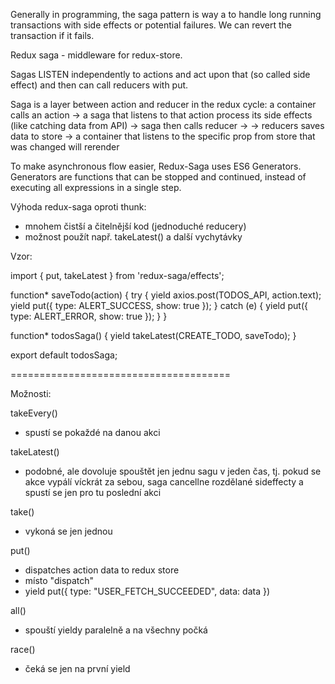 Generally in programming, the saga pattern is way a to handle long running transactions with side effects
or potential failures.
We can revert the transaction if it fails.

Redux saga - middleware for redux-store.

Sagas LISTEN independently to actions and act upon that (so called side
effect) and then can call reducers with put.

Saga is a layer between action and reducer in the redux cycle:
a container calls an action -> a saga that listens to that action process its side effects (like catching data from API) -> saga then calls reducer ->
-> reducers saves data to store -> a container that listens to the specific prop from store that was changed will rerender

To make asynchronous flow easier, Redux-Saga uses ES6 Generators.
Generators are functions that can be stopped and continued, instead of
executing all expressions in a single step.


Výhoda redux-saga oproti thunk:
- mnohem čistší a čitelnější kod (jednoduché reducery)
- možnost použít např. takeLatest() a další vychytávky

Vzor:

import { put, takeLatest } from 'redux-saga/effects';

function* saveTodo(action) {
  try {
    yield axios.post(TODOS_API, action.text);
    yield put({ type: ALERT_SUCCESS, show: true });
  } catch (e) {
    yield put({ type: ALERT_ERROR, show: true });
  }
}

function* todosSaga() {
  yield takeLatest(CREATE_TODO, saveTodo);
}

export default todosSaga;


======================================

Možnosti:

takeEvery()
- spustí se pokaždé na danou akci

takeLatest()
- podobné, ale dovoluje spouštět jen jednu sagu v jeden čas, tj. pokud se
akce vypálí víckrát za sebou, saga cancellne rozdělané sideffecty a spustí se jen
pro tu poslední akci

take()
- vykoná se jen jednou

put()
- dispatches action data to redux store
- místo "dispatch"
- yield put({ type: "USER_FETCH_SUCCEEDED", data: data })

all()
- spouští yieldy paralelně a na všechny počká

race()
- čeká se jen na první yield
